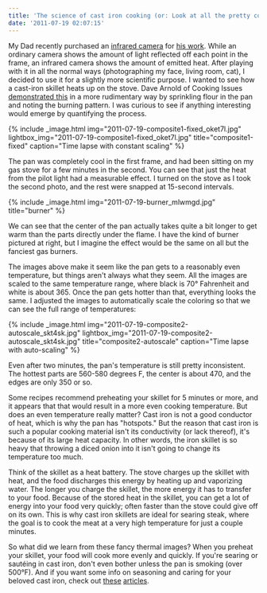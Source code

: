 ```yaml
---
title: 'The science of cast iron cooking (or: Look at all the pretty colors!)'
date: '2011-07-19 02:07:15'
---
```



My Dad recently purchased an [infrared camera](http://en.wikipedia.org/wiki/Thermography) for [his work](http://www.chicagowindowexpert.com/). While an ordinary camera shows the amount of light reflected off each point in the frame, an infrared camera shows the amount of emitted heat. After playing with it in all the normal ways (photographing my face, living room, cat), I decided to use it for a slightly more scientific purpose. I wanted to see how a cast-iron skillet heats up on the stove. Dave Arnold of Cooking Issues [demonstrated this](http://www.cookingissues.com/2010/02/16/heavy-metal-the-science-of-cast-iron-cooking/) in a more rudimentary way by sprinkling flour in the pan and noting the burning pattern. I was curious to see if anything interesting would emerge by quantifying the process.

{% include _image.html img="2011-07-19-composite1-fixed_oket7l.jpg" lightbox_img="2011-07-19-composite1-fixed_oket7l.jpg" title="composite1-fixed" caption="Time lapse with constant scaling" %}

The pan was completely cool in the first frame, and had been sitting on my gas stove for a few minutes in the second. You can see that just the heat from the pilot light had a measurable effect. I turned on the stove as I took the second photo, and the rest were snapped at 15-second intervals.

{% include _image.html img="2011-07-19-burner_mlwmgd.jpg" title="burner"  %}

We can see that the center of the pan actually takes quite a bit longer to get warm than the parts directly under the flame. I have the kind of burner pictured at right, but I imagine the effect would be the same on all but the fanciest gas burners.

The images above make it seem like the pan gets to a reasonably even temperature, but things aren't always what they seem. All the images are scaled to the same temperature range, where black is 70° Fahrenheit and white is about 365. Once the pan gets hotter than that, everything looks the same. I adjusted the images to automatically scale the coloring so that we can see the full range of temperatures:

{% include _image.html img="2011-07-19-composite2-autoscale_skt4sk.jpg" lightbox_img="2011-07-19-composite2-autoscale_skt4sk.jpg" title="composite2-autoscale" caption="Time lapse with auto-scaling"  %}

Even after two minutes, the pan's temperature is still pretty inconsistent. The hottest parts are 560-580 degrees F, the center is about 470, and the edges are only 350 or so.

Some recipes recommend preheating your skillet for 5 minutes or more, and it appears that that would result in a more even cooking temperature. But does an even temperature really matter? Cast iron is not a good conductor of heat, which is why the pan has "hotspots." But the reason that cast iron is such a popular cooking material isn't its conductivity (or lack thereof), it's because of its large heat capacity. In other words, the iron skillet is so heavy that throwing a diced onion into it isn't going to change its temperature too much.

Think of the skillet as a heat battery. The stove charges up the skillet with heat, and the food discharges this energy by heating up and vaporizing water. The longer you charge the skillet, the more energy it has to transfer to your food. Because of the stored heat in the skillet, you can get a lot of energy into your food very quickly; often faster than the stove could give off on its own. This is why cast iron skillets are ideal for searing steak, where the goal is to cook the meat at a very high temperature for just a couple minutes.

So what did we learn from these fancy thermal images? When you preheat your skillet, your food will cook more evenly and quickly. If you're searing or sautéing in cast iron, don't even bother unless the pan is smoking (over 500°F). And if you want some info on seasoning and caring for your beloved cast iron, check out [these](http://blackirondude.blogspot.com/2008/05/seasoning-cast-iron-cookware.html) [articles](http://blackirondude.blogspot.com/2008/12/cleaning-your-cast-iron-cookware.html).


